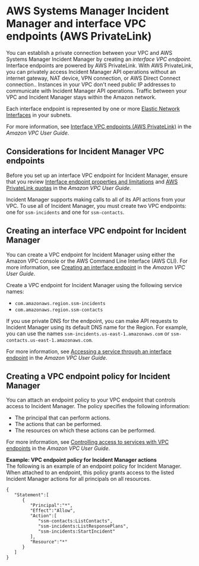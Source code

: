 # AWS Systems Manager Incident Manager and interface VPC endpoints \(AWS PrivateLink\)<a name="vpc-interface-endpoints"></a>

You can establish a private connection between your VPC and AWS Systems Manager Incident Manager by creating an *interface VPC endpoint*\. Interface endpoints are powered by AWS PrivateLink\. With AWS PrivateLink, you can privately access Incident Manager API operations without an internet gateway, NAT device, VPN connection, or AWS Direct Connect connection\.\. Instances in your VPC don't need public IP addresses to communicate with Incident Manager API operations\. Traffic between your VPC and Incident Manager stays within the Amazon network\. 

Each interface endpoint is represented by one or more [Elastic Network Interfaces](https://docs.aws.amazon.com/AWSEC2/latest/UserGuide/using-eni.html) in your subnets\. 

For more information, see [Interface VPC endpoints \(AWS PrivateLink\)](https://docs.aws.amazon.com/vpc/latest/userguide/vpce-interface.html) in the *Amazon VPC User Guide*\. 

## Considerations for Incident Manager VPC endpoints<a name="vpc-endpoint-considerations"></a>

Before you set up an interface VPC endpoint for Incident Manager, ensure that you review [Interface endpoint properties and limitations](https://docs.aws.amazon.com/vpc/latest/privatelink/vpce-interface.html#vpce-interface-limitations) and [AWS PrivateLink quotas](https://docs.aws.amazon.com/vpc/latest/privatelink/vpc-limits-endpoints.html) in the *Amazon VPC User Guide*\. 

Incident Manager supports making calls to all of its API actions from your VPC\. To use all of Incident Manager, you must create two VPC endpoints: one for `ssm-incidents` and one for `ssm-contacts`\.

## Creating an interface VPC endpoint for Incident Manager<a name="vpc-endpoint-create"></a>

You can create a VPC endpoint for Incident Manager using either the Amazon VPC console or the AWS Command Line Interface \(AWS CLI\)\. For more information, see [Creating an interface endpoint](https://docs.aws.amazon.com/vpc/latest/userguide/vpce-interface.html#create-interface-endpoint) in the *Amazon VPC User Guide*\.

Create a VPC endpoint for Incident Manager using the following service names: 
+ `com.amazonaws.region.ssm-incidents` 
+ `com.amazonaws.region.ssm-contacts`

If you use private DNS for the endpoint, you can make API requests to Incident Manager using its default DNS name for the Region\. For example, you can use the names `ssm-incidents.us-east-1.amazonaws.com` or `ssm-contacts.us-east-1.amazonaws.com`\.

For more information, see [Accessing a service through an interface endpoint](https://docs.aws.amazon.com/vpc/latest/userguide/vpce-interface.html#access-service-though-endpoint) in the *Amazon VPC User Guide*\.

## Creating a VPC endpoint policy for Incident Manager<a name="vpc-endpoint-policy"></a>

You can attach an endpoint policy to your VPC endpoint that controls access to Incident Manager\. The policy specifies the following information:
+ The principal that can perform actions\.
+ The actions that can be performed\.
+ The resources on which these actions can be performed\.

For more information, see [Controlling access to services with VPC endpoints](https://docs.aws.amazon.com/vpc/latest/userguide/vpc-endpoints-access.html) in the *Amazon VPC User Guide*\. 

**Example: VPC endpoint policy for Incident Manager actions**  
The following is an example of an endpoint policy for Incident Manager\. When attached to an endpoint, this policy grants access to the listed Incident Manager actions for all principals on all resources\.

```
{
   "Statement":[
      {
         "Principal":"*",
         "Effect":"Allow",
         "Action":[
            "ssm-contacts:ListContacts",
            "ssm-incidents:ListResponsePlans",
            "ssm-incidents:StartIncident"
         ],
         "Resource":"*"
      }
   ]
}
```